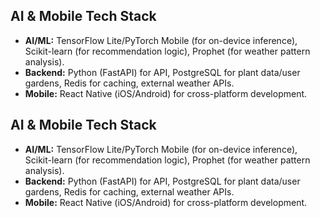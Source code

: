 ## AI & Mobile Tech Stack
- **AI/ML:** TensorFlow Lite/PyTorch Mobile (for on-device inference), Scikit-learn (for recommendation logic), Prophet (for weather pattern analysis).
- **Backend:** Python (FastAPI) for API, PostgreSQL for plant data/user gardens, Redis for caching, external weather APIs.
- **Mobile:** React Native (iOS/Android) for cross-platform development.
## AI & Mobile Tech Stack
- **AI/ML:** TensorFlow Lite/PyTorch Mobile (for on-device inference), Scikit-learn (for recommendation logic), Prophet (for weather pattern analysis).
- **Backend:** Python (FastAPI) for API, PostgreSQL for plant data/user gardens, Redis for caching, external weather APIs.
- **Mobile:** React Native (iOS/Android) for cross-platform development.
